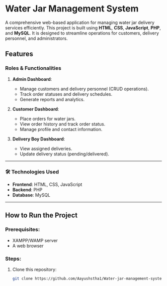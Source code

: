 # Water Jar Management System

A comprehensive web-based application for managing water jar delivery services efficiently. This project is built using **HTML**, **CSS**, **JavaScript**, **PHP**, and **MySQL**. It is designed to streamline operations for customers, delivery personnel, and administrators.

##  Features

### Roles & Functionalities
1. **Admin Dashboard**:
   - Manage customers and delivery personnel (CRUD operations).
   - Track order statuses and delivery schedules.
   - Generate reports and analytics.

2. **Customer Dashboard**:
   - Place orders for water jars.
   - View order history and track order status.
   - Manage profile and contact information.

3. **Delivery Boy Dashboard**:
   - View assigned deliveries.
   - Update delivery status (pending/delivered).

---

### 🛠️ Technologies Used
- **Frontend**: HTML, CSS, JavaScript
- **Backend**: PHP
- **Database**: MySQL

---

##  How to Run the Project

### Prerequisites:
- XAMPP/WAMP server
- A web browser

### Steps:
1. Clone this repository:
   ```bash
   git clone https://github.com/Aayushstha1/Water-jar-management-system.git